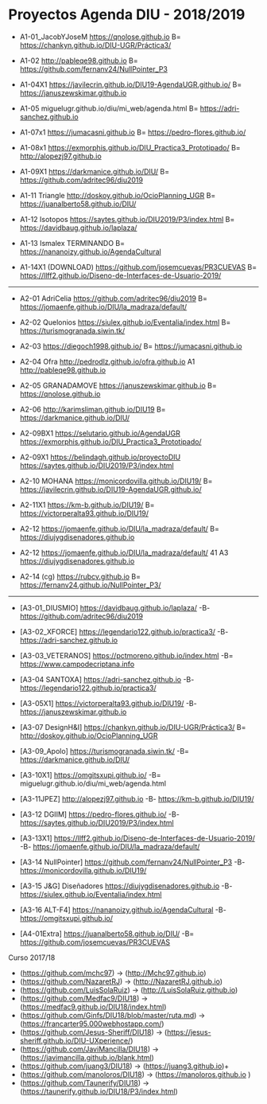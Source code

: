 
# Proyectos Agenda DIU - 2018/2019


* A1-01_JacobYJoseM	https://qnolose.github.io		B=	https://chankyn.github.io/DIU-UGR/Práctica3/
* A1-02	http://pableqe98.github.io		B=	https://github.com/fernanv24/NullPointer_P3 
* A1-04X1	https://javilecrin.github.io/DIU19-AgendaUGR.github.io/		B= https://januszewskimar.github.io
* A1-05	miguelugr.github.io/diu/mi_web/agenda.html		B=	https://adri-sanchez.github.io 

* A1-07x1	https://jumacasni.github.io		B=	https://pedro-flores.github.io/
* A1-08x1	https://exmorphis.github.io/DIU_Practica3_Prototipado/		B=	http://alopezj97.github.io
* A1-09X1	https://darkmanice.github.io/DIU/			B= https://github.com/adritec96/diu2019

* A1-11 Triangle	http://doskoy.github.io/OcioPlanning_UGR 		B=	https://juanalberto58.github.io/DIU/  
* A1-12 Isotopos	https://saytes.github.io/DIU2019/P3/index.html		B=	https://davidbaug.github.io/laplaza/

* A1-13 Ismalex	TERMINANDO		B=	https://nananoizy.github.io/AgendaCultural
* A1-14X1 (DOWNLOAD)	https://github.com/josemcuevas/PR3CUEVAS		B=	https://llff2.github.io/Diseno-de-Interfaces-de-Usuario-2019/

------

* A2-01 AdriCelia	https://github.com/adritec96/diu2019	B=	https://jomaenfe.github.io/DIU/la_madraza/default/
* A2-02 Quelonios	https://siulex.github.io/Eventalia/index.html	B=	https://turismogranada.siwin.tk/
* A2-03	https://diegoch1998.github.io/		B=	https://jumacasni.github.io
* A2-04 Ofra	http://pedrodlz.github.io/ofra.github.io		A1	http://pableqe98.github.io

* A2-05 GRANADAMOVE	https://januszewskimar.github.io	B=	https://qnolose.github.io
* A2-06	http://karimsliman.github.io/DIU19		B=	https://darkmanice.github.io/DIU/
* A2-09BX1	https://selutario.github.io/AgendaUGR			https://exmorphis.github.io/DIU_Practica3_Prototipado/
* A2-09X1	https://belindagh.github.io/proyectoDIU			https://saytes.github.io/DIU2019/P3/index.html
* A2-10 MOHANA	https://monicordovilla.github.io/DIU19/	B=	https://javilecrin.github.io/DIU19-AgendaUGR.github.io/
* A2-11X1	https://km-b.github.io/DIU19/	B=	https://victorperalta93.github.io/DIU19/
* A2-12	https://jomaenfe.github.io/DIU/la_madraza/default/	B=	https://diujygdisenadores.github.io
* A2-12	https://jomaenfe.github.io/DIU/la_madraza/default/	41	A3	https://diujygdisenadores.github.io
* A2-14 (cg)	https://rubcv.github.io	   B=		https://fernanv24.github.io/NullPointer_P3/
------

* [A3-01_DIUSMIO]	https://davidbaug.github.io/laplaza/	-B- https://github.com/adritec96/diu2019
* [A3-02_XFORCE]	https://legendario122.github.io/practica3/	-B-	https://adri-sanchez.github.io 
* [A3-03_VETERANOS]	https://pctmoreno.github.io/index.html		-B=	https://www.campodecriptana.info 
* [A3-04 SANTOXA]	https://adri-sanchez.github.io 	-B-	https://legendario122.github.io/practica3/
* [A3-05X1]	https://victorperalta93.github.io/DIU19/	-B-	https://januszewskimar.github.io

* [A3-07 DesignH&I]	https://chankyn.github.io/DIU-UGR/Práctica3/ B= http://doskoy.github.io/OcioPlanning_UGR 

* [A3-09_Apolo]	https://turismogranada.siwin.tk/	-B= https://darkmanice.github.io/DIU/
* [A3-10X1]	https://omgitsxupi.github.io/	-B= miguelugr.github.io/diu/mi_web/agenda.html
* [A3-11JPEZ]	http://alopezj97.github.io		-B-	https://km-b.github.io/DIU19/
* [A3-12 DGIIM]	https://pedro-flores.github.io/		-B-	https://saytes.github.io/DIU2019/P3/index.html

* [A3-13X1]	https://llff2.github.io/Diseno-de-Interfaces-de-Usuario-2019/		-B-	https://jomaenfe.github.io/DIU/la_madraza/default/
* [A3-14 NullPointer]	https://github.com/fernanv24/NullPointer_P3 		-B-	https://monicordovilla.github.io/DIU19/
* [A3-15 J&G] Diseñadores	https://diujygdisenadores.github.io	-B-	https://siulex.github.io/Eventalia/index.html
* [A3-16 ALT-F4]	https://nananoizy.github.io/AgendaCultural	-B-	https://omgitsxupi.github.io/


* [A4-01Extra]	https://juanalberto58.github.io/DIU/   -B= https://github.com/josemcuevas/PR3CUEVAS			







Curso 2017/18
- (https://github.com/mchc97)               -> (http://Mchc97.github.io) 
- (https://github.com/NazaretRJ)    -> (http://NazaretRJ.github.io) 
- (https://github.com/LuisSolaRuiz) -> (http://LuisSolaRuiz.github.io)
- (https://github.com/Medfac9/DIU18) -> (https://medfac9.github.io/DIU18/index.html)
- (https://github.com/Ginfs/DIU18/blob/master/ruta.md) -> (https://francarter95.000webhostapp.com/) 
- (https://github.com/Jesus-Sheriff/DIU18) -> (https://jesus-sheriff.github.io/DIU-UXperience/) 
- (https://github.com/JaviMancilla/DIU18) -> (https://javimancilla.github.io/blank.html) 
- (https://github.com/juang3/DIU18) -> (https://juang3.github.io)+
- (https://github.com/manoloros/DIU18) -> (https://manoloros.github.io )
- (https://github.com/Taunerify/DIU18) -> (https://taunerify.github.io/DIU18/P3/index.html) 
